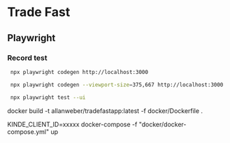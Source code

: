 # Trade Fast

## Playwright

### Record test

```bash
 npx playwright codegen http://localhost:3000

 npx playwright codegen --viewport-size=375,667 http://localhost:3000

 npx playwright test --ui
```

docker build -t allanweber/tradefastapp:latest -f docker/Dockerfile .

KINDE_CLIENT_ID=xxxxx docker-compose -f "docker/docker-compose.yml" up
